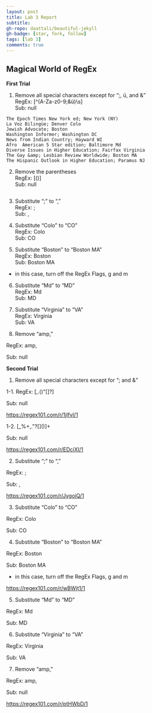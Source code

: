 ```yaml
---
layout: post
title: Lab 3 Report
subtitle:
gh-repo: daattali/beautiful-jekyll
gh-badge: [star, fork, follow]
tags: [lab 3]
comments: true
---
```


## Magical World of RegEx

**First Trial**

1. Remove all special characters except for “;, ü, and &”<br/>
RegEx: [^(A-Za-z0-9;&ü)\s]<br/>
Sub: null<br/>

`````
The Epoch Times New York ed; New York (NY)
La Voz Bilingüe; Denver Colo
Jewish Advocate; Boston
Washington Informer; Washington DC
News from Indian Country; Hayward WI
Afro  American 5 Star edition; Baltimore Md
Diverse Issues in Higher Education; Fairfax Virginia
The Gay &amp; Lesbian Review Worldwide; Boston MA
The Hispanic Outlook in Higher Education; Paramus NJ

`````

2. Remove the parentheses<br/>
RegEx: [()]<br/>
Sub: null<br/>

`````
`````


3. Substitute “;” to “,”<br/>
RegEx: ;<br/>
Sub: ,<br/>


4. Substitute “Colo” to “CO”<br/>
RegEx: Colo<br/>
Sub: CO<br/>


5. Substitute “Boston” to “Boston MA”<br/>
RegEx: Boston<br/>
Sub: Boston MA<br/>
* in this case, turn off the RegEx Flags, g and m<br/>


6. Substitute “Md” to “MD”<br/>
RegEx: Md<br/>
Sub: MD<br/>


7. Substitute “Virginia” to “VA”<br/>
RegEx: Virginia<br/>
Sub: VA<br/>


8. Remove “amp,”

RegEx: amp,

Sub: null


**Second Trial**
1. Remove all special characters except for “; and &”

1-1. RegEx: [,.(\)"[\]?]

Sub: null

https://regex101.com/r/1jlfvl/1


1-2. [_%+,."?[\]()]+

Sub: null

https://regex101.com/r/EDciXI/1


2. Substitute “;” to “,”

RegEx: ;

Sub: ,

https://regex101.com/r/JvgoiQ/1


3. Substitute “Colo” to “CO”

RegEx: Colo

Sub: CO


4. Substitute “Boston” to “Boston MA”

RegEx: Boston

Sub: Boston MA

* in this case, turn off the RegEx Flags, g and m

https://regex101.com/r/wBWjt1/1


5. Substitute “Md” to “MD”

RegEx: Md

Sub: MD


6. Substitute “Virginia” to “VA”

RegEx: Virginia

Sub: VA


7. Remove “amp,”

RegEx: amp,

Sub: null

https://regex101.com/r/ptHWbD/1
